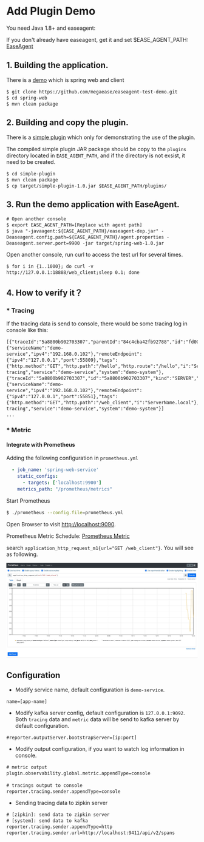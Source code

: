 # Add Plugin Demo

You need Java 1.8+ and easeagent:

If you don't already have easeagent, get it and set $EASE_AGENT_PATH: [EaseAgent](../README.md#get-and-set-environment-variable)

## 1. Building the application.
There is a [demo](https://github.com/megaease/easeagent-test-demo) which is spring web and client
```
$ git clone https://github.com/megaease/easeagent-test-demo.git
$ cd spring-web
$ mvn clean package
```

## 2. Building and copy the plugin.
There is a [simple plugin](https://github.com/megaease/easeagent-test-demo/tree/master/simple-plugin) which only for demonstrating the use of the plugin.
 
The compiled simple plugin JAR package should be copy to the `plugins` directory located in `EASE_AGENT_PATH`, and if the directory is not exsist, it need to be created.
```
$ cd simple-plugin
$ mvn clean package
$ cp target/simple-plugin-1.0.jar $EASE_AGENT_PATH/plugins/
```

## 3. Run the demo application with EaseAgent.
```
# Open another console
$ export EASE_AGENT_PATH=[Replace with agent path]
$ java "-javaagent:${EASE_AGENT_PATH}/easeagent-dep.jar" -Deaseagent.config.path=${EASE_AGENT_PATH}/agent.properties -Deaseagent.server.port=9900 -jar target/spring-web-1.0.jar

```

Open another console, run curl to access the test url for several times.

```
$ for i in {1..1000}; do curl -v http://127.0.0.1:18888/web_client;sleep 0.1; done
```

## 4. How to verify it？

### * Tracing
  
If the tracing data is send to console, there would be some tracing log in console like this:
```
[{"traceId":"5a8800b902703307","parentId":"84c4cba42fb92788","id":"fd00a1705c88cbb2","kind":"SERVER","name":"get","timestamp":1639493283759877,"duration":217545,"shared":true,"localEndpoint":{"serviceName":"demo-service","ipv4":"192.168.0.102"},"remoteEndpoint":{"ipv4":"127.0.0.1","port":55809},"tags":{"http.method":"GET","http.path":"/hello","http.route":"/hello","i":"ServerName.local"},"type":"log-tracing","service":"demo-service","system":"demo-system"},{"traceId":"5a8800b902703307","id":"5a8800b902703307","kind":"SERVER","name":"get","timestamp":1639493283753466,"duration":228827,"localEndpoint":{"serviceName":"demo-service","ipv4":"192.168.0.102"},"remoteEndpoint":{"ipv4":"127.0.0.1","port":55851},"tags":{"http.method":"GET","http.path":"/web_client","i":"ServerName.local"},"type":"log-tracing","service":"demo-service","system":"demo-system"}]
...
```

### * Metric

#### Integrate with Prometheus

Adding the following configuration in `prometheus.yml`
```yaml
  - job_name: 'spring-web-service'
    static_configs:
      - targets: ['localhost:9900']
    metrics_path: "/prometheus/metrics"
```

Start Prometheus
```bash
$ ./prometheus --config.file=prometheus.yml
```

Open Browser to visit [http://localhost:9090](http://localhost:9090).

Prometheus Metric Schedule: [Prometheus Metric](./prometheus-metric-schedule.md)

search `application_http_request_m1{url="GET /web_client"}`. You will see as following.

![image](./images/prometheus-demo.jpg)

## Configuration

* Modify service name, default configuration is `demo-service`.
```
name=[app-name]
```
* Modify kafka server config, default configuration is `127.0.0.1:9092`.
Both `tracing` data and `metric` data will be send to kafka server by default configuration.
```
#reporter.outputServer.bootstrapServer=[ip:port]
```

* Modify output configuration, if you want to watch log information in console.
```
# metric output
plugin.observability.global.metric.appendType=console

# tracings output to console
reporter.tracing.sender.appendType=console
```

* Sending tracing data to zipkin server
```
# [zipkin]: send data to zipkin server
# [system]: send data to kafka
reporter.tracing.sender.appendType=http
reporter.tracing.sender.url=http://localhost:9411/api/v2/spans
```
